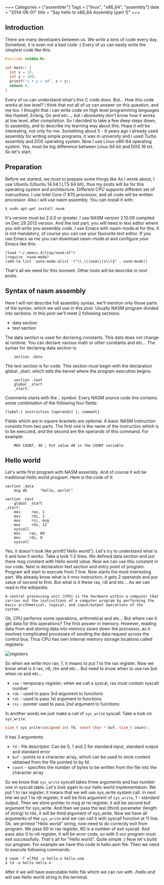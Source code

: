 +++
Categories = ["assembler"]
Tags = ["linux", "x86_64", "assembly"]
date = "2014-08-01"
title = "Say hello to x86_64 Assembly [part 1]"
+++

Introduction
---------------

There are many developers between us. We write a tons of code every day. Sometime, it is even not a bad code :) Every of us can easily write the simplest code like this:

```C
#include <stdio.h>

int main() {
  int x = 10;
  int y = 100;
  printf("x + y = %d", x + y);
  return 0;
}
```

Every of us can understand what's this C code does. But... How this code works at low level? I think that not all of us can answer on this question, and me too. I thought that i can write code on high level programming languages like Haskell, Erlang, Go and etc..., but i absolutely don't know how it works at low level, after compilation. So I decided to take a few deep steps down, to assembly, and to describe my learning way about this. Hope it will be interesting, not only for me. Something about 5 - 6 years ago I already used assembly for writing simple programs, it was in university and i used Turbo assembly and DOS operating system. Now I use Linux-x86-64 operating system. Yes, must be big difference between Linux 64 bit and DOS 16 bit. So let's start.

Preparation
----------------

Before we started, we must to prepare some things like As I wrote about, I use Ubuntu (Ubuntu 14.04.1 LTS 64 bit), thus my posts will be for this operating system and architecture. Different CPU supports different set of instructions. I use Intel Core i7 870 processor, and all code will be written processor. Also i will use nasm assembly. You can install it with:

```
$ sudo apt-get install nasm
```

It's version must be 2.0.0 or greater. I use NASM version 2.10.09 compiled on Dec 29 2013 version. And the last part, you will need in text editor where you will write you assembly code. I use Emacs with nasm-mode.el for this. It is not mandatory, of course you can use your favourite text editor. If you use Emacs as me you can download nasm-mode.el and configure your Emacs like this:

```elisp
(load "~/.emacs.d/lisp/nasm.el")
(require 'nasm-mode)
(add-to-list 'auto-mode-alist '("\\.\\(asm\\|s\\)$" . nasm-mode))
```
That's all we need for this moment. Other tools will be describe in next posts.

Syntax of nasm assembly
-------------------------

Here I will not describe full assembly syntax, we'll mention only those parts of the syntax, which we will use in this post. Usually NASM program divided into sections. In this post we'll meet 2 following sections:

*  data section
*  text section

The data section is used for declaring constants. This data does not change at runtime. You can declare various math or other constants and etc... The syntax for declaring data section is:

```assembly
    section .data
```

The text section is for code. This section must begin with the declaration global _start, which tells the kernel where the program execution begins.

```assembly
    section .text
    global _start
    _start:
```

Comments starts with the `;` symbol. Every NASM source code line contains some combination of the following four fields:

```
[label:] instruction [operands] [; comment]
```

Fields which are in square brackets are optional. A basic NASM instruction consists from two parts. The first one is the name of the instruction which is to be executed, and the second are the operands of this command. For example:

```assembly
    MOV COUNT, 48 ; Put value 48 in the COUNT variable
```

Hello world
------------------

Let's write first program with NASM assembly. And of course it will be traditional Hello world program. Here is the code of it:

```assembly
section .data
    msg db      "hello, world!"

section .text
    global _start
_start:
    mov     rax, 1
    mov     rdi, 1
    mov     rsi, msg
    mov     rdx, 13
    syscall
    mov    rax, 60
    mov    rdi, 0
    syscall
```

Yes, it doesn't look like printf("Hello world"). Let's try to understand what is it and how it works. Take a look 1-2 lines. We defined data section and put there msg constant with Hello world value. Now we can use this constant in our code. Next is declaration text section and entry point of program. Program will start to execute from 7 line. Now starts the most interesting part. We already know what is it mov instruction, it gets 2 operands and put value of second to first. But what is it these rax, rdi and etc... As we can read in the wikipedia:

```
A central processing unit (CPU) is the hardware within a computer that carries out the instructions of a computer program by performing the basic arithmetical, logical, and input/output operations of the system.
```

Ok, CPU performs some operations, arithmetical and etc... But where can it get data for this operations? The first answer in memory. However, reading data from and storing data into memory slows down the processor, as it involves complicated processes of sending the data request across the control bus. Thus CPU has own internal memory storage locations called registers:

![registers](https://habrastorage.org/webt/tm/ia/no/tmianovlev3orcbcxk3a0dohzlq.png)

So when we write mov rax, 1, it means to put 1 to the rax register. Now we know what is it rax, rdi, rbx and etc... But need to know when to use rax but when rsi and etc...

* `rax` - temporary register; when we call a syscal, rax must contain syscall number
* `rdx` - used to pass 3rd argument to functions
* `rdi` - used to pass 1st argument to functions
* `rsi` - pointer used to pass 2nd argument to functions

In another words we just make a call of `sys_write` syscall. Take a look on `sys_write`:

```C
size_t sys_write(unsigned int fd, const char * buf, size_t count);
```

It has 3 arguments:

*  `fd` - file descriptor. Can be 0, 1 and 2 for standard input, standard output and standard error
*  `buf` - points to a character array, which can be used to store content obtained from the file pointed to by fd.
*  `count` - specifies the number of bytes to be written from the file into the character array

So we know that `sys_write` syscall takes three arguments and has number one in syscall table. Let's look again to our hello world implementation. We put 1 to rax register, it means that we will use sys_write system call. In next line we put 1 to rdi register, it will be first argument of `sys_write`, 1 - standard output. Then we store pointer to msg at rsi register, it will be second buf argument for sys_write. And then we pass the last (third) parameter (length of string) to rdx, it will be third argument of sys_write. Now we have all arguments of the `sys_write` and we can call it with syscall function at 11 line. Ok, we printed "Hello world" string, now need to do correctly exit from program. We pass 60 to rax register, 60 is a number of exit syscall. And pass also 0 to rdi register, it will be error code, so with 0 our program must exit successfully. That's all for "Hello world". Quite simple :) Now let's build our program. For example we have this code in hello.asm file. Then we need to execute following commands:

```
$ nasm -f elf64 -o hello.o hello.asm
$ ld -o hello hello.o
```

After it we will have executable hello file which we can run with ./hello and will see Hello world string in the terminal.

